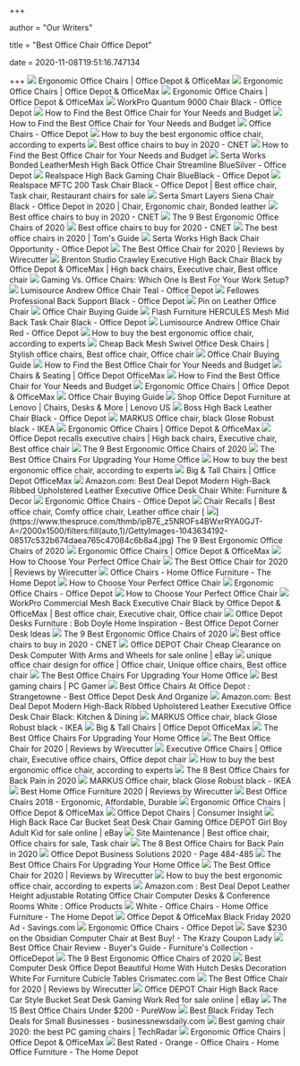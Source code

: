 +++
        
author = "Our Writers"
        
title = "Best Office Chair Office Depot"
        
date = 2020-11-08T19:51:16.747134
        
+++
[ ![](https://media.officedepot.com/images/t_search,f_auto/products/9046713/WorkPro-12000-Mesh-Series-Ergonomic-Mid)](https://media.officedepot.com/images/t_search,f_auto/products/9046713/WorkPro-12000-Mesh-Series-Ergonomic-Mid) Ergonomic Office Chairs | Office Depot & OfficeMax
[ ![](https://media.officedepot.com/images/t_search,f_auto/products/395034/Office-Star-ProGrid-Mid-Back-Mesh)](https://media.officedepot.com/images/t_search,f_auto/products/395034/Office-Star-ProGrid-Mid-Back-Mesh) Ergonomic Office Chairs | Office Depot & OfficeMax
[ ![](https://media.officedepot.com/images/t_search,f_auto/products/349410/Lorell-Ergonomic-MeshFabric-Mid-Back-Chair)](https://media.officedepot.com/images/t_search,f_auto/products/349410/Lorell-Ergonomic-MeshFabric-Mid-Back-Chair) Ergonomic Office Chairs | Office Depot & OfficeMax
[ ![](https://media.officedepot.com/image/upload/b_rgb:FFFFFF,c_pad,dpr_1.0,f_auto,h_666,q_auto,w_500/c_pad,h_666,w_500/v1/products/510830/510830_p_workpro_quantum_9000_series_ergonomic_mesh_mid_back_chair?pgw=1)](https://media.officedepot.com/image/upload/b_rgb:FFFFFF,c_pad,dpr_1.0,f_auto,h_666,q_auto,w_500/c_pad,h_666,w_500/v1/products/510830/510830_p_workpro_quantum_9000_series_ergonomic_mesh_mid_back_chair?pgw=1) WorkPro Quantum 9000 Chair Black - Office Depot
[ ![](https://media.officedepot.com/image/upload/f_auto,q_auto/coremedia/resource/blob/300992/44a03a6dcbc870500c98036136395a9e/572467-data.jpg)](https://media.officedepot.com/image/upload/f_auto,q_auto/coremedia/resource/blob/300992/44a03a6dcbc870500c98036136395a9e/572467-data.jpg) How to Find the Best Office Chair for Your Needs and Budget
[ ![](https://media.officedepot.com/image/upload/f_auto,q_auto/coremedia/resource/blob/300994/532be220c94e6a669d406d700406a9b1/304556-data.jpg)](https://media.officedepot.com/image/upload/f_auto,q_auto/coremedia/resource/blob/300994/532be220c94e6a669d406d700406a9b1/304556-data.jpg) How to Find the Best Office Chair for Your Needs and Budget
[ ![](https://media.officedepot.com/images/t_search,f_auto/products/907932/Realspace-Modern-Comfort-Winsley-Bonded-Leather)](https://media.officedepot.com/images/t_search,f_auto/products/907932/Realspace-Modern-Comfort-Winsley-Bonded-Leather) Office Chairs - Office Depot
[ ![](https://media2.s-nbcnews.com/i/newscms/2020_25/3390893/ergonomic-office-chairs-kr-2x1-tease-200618_38008296185ce90fd52b401caf79df24.jpg)](https://media2.s-nbcnews.com/i/newscms/2020_25/3390893/ergonomic-office-chairs-kr-2x1-tease-200618_38008296185ce90fd52b401caf79df24.jpg) How to buy the best ergonomic office chair, according to experts
[ ![](https://cnet2.cbsistatic.com/img/GRo-GylewM5N39e16q82prn8Gog=/940x528/2020/08/03/92e8293d-d387-4aa5-9494-f9f4038830ab/hbada.jpg)](https://cnet2.cbsistatic.com/img/GRo-GylewM5N39e16q82prn8Gog=/940x528/2020/08/03/92e8293d-d387-4aa5-9494-f9f4038830ab/hbada.jpg) Best office chairs to buy in 2020 - CNET
[ ![](https://media.officedepot.com/image/upload/f_auto,q_auto/coremedia/resource/blob/300996/a25902cc512d3b9e0bc7ba06d1893f04/161444-data.jpg)](https://media.officedepot.com/image/upload/f_auto,q_auto/coremedia/resource/blob/300996/a25902cc512d3b9e0bc7ba06d1893f04/161444-data.jpg) How to Find the Best Office Chair for Your Needs and Budget
[ ![](https://media.officedepot.com/image/upload/b_rgb:FFFFFF,c_pad,dpr_1.0,f_auto,h_666,q_auto,w_500/c_pad,h_666,w_500/v1/products/9823688/9823688_o01_serta_works_faux_leather_mesh_high_back_office_chair_030320?pgw=1)](https://media.officedepot.com/image/upload/b_rgb:FFFFFF,c_pad,dpr_1.0,f_auto,h_666,q_auto,w_500/c_pad,h_666,w_500/v1/products/9823688/9823688_o01_serta_works_faux_leather_mesh_high_back_office_chair_030320?pgw=1) Serta Works Bonded LeatherMesh High Back Office Chair Streamline BlueSilver  - Office Depot
[ ![](https://media.officedepot.com/image/upload/b_rgb:FFFFFF,c_pad,dpr_1.0,f_auto,h_666,q_auto,w_500/c_pad,h_666,w_500/v1/products/304718/304718_o02_081020?pgw=1)](https://media.officedepot.com/image/upload/b_rgb:FFFFFF,c_pad,dpr_1.0,f_auto,h_666,q_auto,w_500/c_pad,h_666,w_500/v1/products/304718/304718_o02_081020?pgw=1) Realspace High Back Gaming Chair BlueBlack - Office Depot
[ ![](https://i.pinimg.com/originals/fb/93/91/fb93913827c27c9b87c2247c4a856481.png)](https://i.pinimg.com/originals/fb/93/91/fb93913827c27c9b87c2247c4a856481.png) Realspace MFTC 200 Task Chair Black - Office Depot | Best office chair, Task  chair, Restaurant chairs for sale
[ ![](https://i.pinimg.com/originals/63/2f/28/632f2810b39579b4a413c6621be08593.png)](https://i.pinimg.com/originals/63/2f/28/632f2810b39579b4a413c6621be08593.png) Serta Smart Layers Siena Chair Black - Office Depot in 2020 | Chair, Ergonomic  chair, Bonded leather
[ ![](https://cnet1.cbsistatic.com/img/VDrVBm6BI9fAEbMmNQ0Z_HJIJhA=/940x528/2020/08/03/df093be5-1498-4cc6-9f63-977e360d6028/amazonbasics.jpg)](https://cnet1.cbsistatic.com/img/VDrVBm6BI9fAEbMmNQ0Z_HJIJhA=/940x528/2020/08/03/df093be5-1498-4cc6-9f63-977e360d6028/amazonbasics.jpg) Best office chairs to buy in 2020 - CNET
[ ![](https://www.thespruce.com/thmb/-TZyNjYe9X5gmb6qiT_EEjPYhE8=/683x683/smart/filters:no_upscale()/ScreenShot2019-06-11at11.37.40AM-e3c3909c6da94f0d90e0ec7ed8c58ed1.png)](https://www.thespruce.com/thmb/-TZyNjYe9X5gmb6qiT_EEjPYhE8=/683x683/smart/filters:no_upscale()/ScreenShot2019-06-11at11.37.40AM-e3c3909c6da94f0d90e0ec7ed8c58ed1.png) The 9 Best Ergonomic Office Chairs of 2020
[ ![](https://cnet3.cbsistatic.com/img/2eiOr7vuZz_GY0ZCERBREBJA28Y=/1200x675/2020/08/03/e3102fda-4531-4c29-8cd2-c03a53eed9a2/office-chairs.jpg)](https://cnet3.cbsistatic.com/img/2eiOr7vuZz_GY0ZCERBREBJA28Y=/1200x675/2020/08/03/e3102fda-4531-4c29-8cd2-c03a53eed9a2/office-chairs.jpg) Best office chairs to buy for 2020 - CNET
[ ![](https://cdn.mos.cms.futurecdn.net/chg3AGHkpwVFcZeK26TKuA-1200-80.jpg)](https://cdn.mos.cms.futurecdn.net/chg3AGHkpwVFcZeK26TKuA-1200-80.jpg) The best office chairs in 2020 | Tom's Guide
[ ![](https://media.officedepot.com/image/upload/b_rgb:FFFFFF,c_pad,dpr_1.0,f_auto,h_666,q_auto,w_500/c_pad,h_666,w_500/v1/products/9759603/9759603_o01_serta_works_faux_leather_mesh_high_back_office_chair_030320?pgw=1)](https://media.officedepot.com/image/upload/b_rgb:FFFFFF,c_pad,dpr_1.0,f_auto,h_666,q_auto,w_500/c_pad,h_666,w_500/v1/products/9759603/9759603_o01_serta_works_faux_leather_mesh_high_back_office_chair_030320?pgw=1) Serta Works High Back Chair Opportunity - Office Depot
[ ![](https://cdn.thewirecutter.com/wp-content/media/2020/09/officechairs-2048px-9607.jpg?auto=webp&crop=1.91:1&width=1200)](https://cdn.thewirecutter.com/wp-content/media/2020/09/officechairs-2048px-9607.jpg?auto=webp&crop=1.91:1&width=1200) The Best Office Chair for 2020 | Reviews by Wirecutter
[ ![](https://i.pinimg.com/originals/17/f8/f0/17f8f09838729386fd0bb4d3cc191f3d.jpg)](https://i.pinimg.com/originals/17/f8/f0/17f8f09838729386fd0bb4d3cc191f3d.jpg) Brenton Studio Crawley Executive High Back Chair Black by Office Depot &  OfficeMax | High back chairs, Executive chair, Best office chair
[ ![](https://thumbor.forbes.com/thumbor/fit-in/1200x0/filters%3Aformat%28jpg%29/https%3A%2F%2Fspecials-images.forbesimg.com%2Fimageserve%2F5e8e572c93ef920006d3a192%2F0x0.jpg)](https://thumbor.forbes.com/thumbor/fit-in/1200x0/filters%3Aformat%28jpg%29/https%3A%2F%2Fspecials-images.forbesimg.com%2Fimageserve%2F5e8e572c93ef920006d3a192%2F0x0.jpg) Gaming Vs. Office Chairs: Which One Is Best For Your Work Setup?
[ ![](https://media.officedepot.com/image/upload/b_rgb:FFFFFF,c_pad,dpr_1.0,f_auto,h_666,q_auto,w_500/c_pad,h_666,w_500/v1/products/6532953/6532953_o01_lumisource_andrew_contemporary_adjustable_office_chair?pgw=1)](https://media.officedepot.com/image/upload/b_rgb:FFFFFF,c_pad,dpr_1.0,f_auto,h_666,q_auto,w_500/c_pad,h_666,w_500/v1/products/6532953/6532953_o01_lumisource_andrew_contemporary_adjustable_office_chair?pgw=1) Lumisource Andrew Office Chair Teal - Office Depot
[ ![](https://smedia.webcollage.net/rwvfp/wc/cp/1580846098275_c9b97724-0e3f-445a-906b-21ea05e6f846/module/fellowes//_cp/products/1338913005274/tab-e6b036ac-77eb-4a2c-9f0d-e4e9713fbadc/resource-3e84e0bd-a5de-40d5-bcce-07e4618b50fd.jpg.w960.jpg)](https://smedia.webcollage.net/rwvfp/wc/cp/1580846098275_c9b97724-0e3f-445a-906b-21ea05e6f846/module/fellowes//_cp/products/1338913005274/tab-e6b036ac-77eb-4a2c-9f0d-e4e9713fbadc/resource-3e84e0bd-a5de-40d5-bcce-07e4618b50fd.jpg.w960.jpg) Fellowes Professional Back Support Black - Office Depot
[ ![](https://i.pinimg.com/originals/c6/dc/8e/c6dc8e031b22e3e0f697908d04d7d7a4.jpg)](https://i.pinimg.com/originals/c6/dc/8e/c6dc8e031b22e3e0f697908d04d7d7a4.jpg) Pin on Leather Office Chair
[ ![](https://media.officedepot.com/image/upload/f_auto,q_auto/coremedia/resource/blob/301504/8d488d30867bd9918acedb36d73cc680/seat-dimensions-data.jpg)](https://media.officedepot.com/image/upload/f_auto,q_auto/coremedia/resource/blob/301504/8d488d30867bd9918acedb36d73cc680/seat-dimensions-data.jpg) Office Chair Buying Guide
[ ![](https://media.officedepot.com/image/upload/b_rgb:FFFFFF,c_pad,dpr_1.0,f_auto,h_666,q_auto,w_500/c_pad,h_666,w_500/v1/products/225606/225606_o01_092220?pgw=1)](https://media.officedepot.com/image/upload/b_rgb:FFFFFF,c_pad,dpr_1.0,f_auto,h_666,q_auto,w_500/c_pad,h_666,w_500/v1/products/225606/225606_o01_092220?pgw=1) Flash Furniture HERCULES Mesh Mid Back Task Chair Black - Office Depot
[ ![](https://media.officedepot.com/image/upload/b_rgb:FFFFFF,c_pad,dpr_1.0,f_auto,h_666,q_auto,w_500/c_pad,h_666,w_500/v1/products/8753111/8753111_o01_lumisource_andrew_contemporary_adjustable_office_chair?pgw=1)](https://media.officedepot.com/image/upload/b_rgb:FFFFFF,c_pad,dpr_1.0,f_auto,h_666,q_auto,w_500/c_pad,h_666,w_500/v1/products/8753111/8753111_o01_lumisource_andrew_contemporary_adjustable_office_chair?pgw=1) Lumisource Andrew Office Chair Red - Office Depot
[ ![](https://media3.s-nbcnews.com/j/newscms/2020_38/3412297/31babiqwkdl-5f6130d3e9387_3c25c017f9013d72617c2de1ac5c7896.fit-720w.jpg)](https://media3.s-nbcnews.com/j/newscms/2020_38/3412297/31babiqwkdl-5f6130d3e9387_3c25c017f9013d72617c2de1ac5c7896.fit-720w.jpg) How to buy the best ergonomic office chair, according to experts
[ ![](https://i.pinimg.com/originals/d3/5a/bc/d35abc6df1e547eb4a2544f091dea292.jpg)](https://i.pinimg.com/originals/d3/5a/bc/d35abc6df1e547eb4a2544f091dea292.jpg) Cheap Back Mesh Swivel Office Desk Chairs | Stylish office chairs, Best  office chair, Office chair
[ ![](https://media.officedepot.com/image/upload/f_auto,q_auto/coremedia/resource/blob/301426/8adc550b082ee2155c34387ac6d3afeb/adjustable-height-data.jpg)](https://media.officedepot.com/image/upload/f_auto,q_auto/coremedia/resource/blob/301426/8adc550b082ee2155c34387ac6d3afeb/adjustable-height-data.jpg) Office Chair Buying Guide
[ ![](https://media.officedepot.com/image/upload/f_auto,q_auto/coremedia/resource/blob/300998/927ca4ed75903722edbac941b16920e4/510830-data.jpg)](https://media.officedepot.com/image/upload/f_auto,q_auto/coremedia/resource/blob/300998/927ca4ed75903722edbac941b16920e4/510830-data.jpg) How to Find the Best Office Chair for Your Needs and Budget
[ ![](https://media.officedepot.com/images/t_medium,f_auto/products/747417/Realspace-Modern-Comfort-Verismo-Bonded-Leather)](https://media.officedepot.com/images/t_medium,f_auto/products/747417/Realspace-Modern-Comfort-Verismo-Bonded-Leather) Chairs & Seating | Office Depot OfficeMax
[ ![](https://media.officedepot.com/image/upload/f_auto,q_auto/coremedia/resource/blob/300908/b1080508472d610eaac0243cd92a4248/0820-1445x418-best-office-chairs-for-your-needs-and-budget-data.png)](https://media.officedepot.com/image/upload/f_auto,q_auto/coremedia/resource/blob/300908/b1080508472d610eaac0243cd92a4248/0820-1445x418-best-office-chairs-for-your-needs-and-budget-data.png) How to Find the Best Office Chair for Your Needs and Budget
[ ![](https://media.officedepot.com/images/t_search,f_auto/products/847922/WorkPro-Quantum-9000-Mesh-Series-Ergonomic)](https://media.officedepot.com/images/t_search,f_auto/products/847922/WorkPro-Quantum-9000-Mesh-Series-Ergonomic) Ergonomic Office Chairs | Office Depot & OfficeMax
[ ![](https://media.officedepot.com/image/upload/f_auto,q_auto/coremedia/resource/blob/301530/58d73519fddf6dbe44fde0a417b3c344/materials-and-padding-data.jpg)](https://media.officedepot.com/image/upload/f_auto,q_auto/coremedia/resource/blob/301530/58d73519fddf6dbe44fde0a417b3c344/materials-and-padding-data.jpg) Office Chair Buying Guide
[ ![](https://www.lenovo.com/medias/690690-p-w-rgb-450x450.jpg?context=bWFzdGVyfHJvb3R8MTU0NTY4MHxpbWFnZS9qcGVnfGg3My9oZWIvMTA3MTkxNTcwMjY4NDYuanBnfDNlMjc1ZTk5NGY1YjM2OWY3ZGE3ZDI3ZWQzNjYyYTcwMzc1MGZhNjBkNTM1OWViMmJmOTExMjQ1MDdlODg2MjM)](https://www.lenovo.com/medias/690690-p-w-rgb-450x450.jpg?context=bWFzdGVyfHJvb3R8MTU0NTY4MHxpbWFnZS9qcGVnfGg3My9oZWIvMTA3MTkxNTcwMjY4NDYuanBnfDNlMjc1ZTk5NGY1YjM2OWY3ZGE3ZDI3ZWQzNjYyYTcwMzc1MGZhNjBkNTM1OWViMmJmOTExMjQ1MDdlODg2MjM) Shop Office Depot Furniture at Lenovo | Chairs, Desks & More | Lenovo US
[ ![](https://media.officedepot.com/image/upload/b_rgb:FFFFFF,c_pad,dpr_1.0,f_auto,h_666,q_auto,w_500/c_pad,h_666,w_500/v1/products/105191/105191_p_boss_high_back_leather_chair?pgw=1)](https://media.officedepot.com/image/upload/b_rgb:FFFFFF,c_pad,dpr_1.0,f_auto,h_666,q_auto,w_500/c_pad,h_666,w_500/v1/products/105191/105191_p_boss_high_back_leather_chair?pgw=1) Boss High Back Leather Chair Black - Office Depot
[ ![](https://www.ikea.com/us/en/images/products/markus-office-chair-glose-black__0724707_PE734589_S5.JPG)](https://www.ikea.com/us/en/images/products/markus-office-chair-glose-black__0724707_PE734589_S5.JPG) MARKUS Office chair, black Glose Robust black - IKEA
[ ![](https://media.officedepot.com/images/t_search,f_auto/products/209823/Office-Star-Air-Grid-Deluxe-Task)](https://media.officedepot.com/images/t_search,f_auto/products/209823/Office-Star-Air-Grid-Deluxe-Task) Ergonomic Office Chairs | Office Depot & OfficeMax
[ ![](https://i.pinimg.com/originals/03/70/14/037014d3c6b6da9804b6a69c21f314e9.jpg)](https://i.pinimg.com/originals/03/70/14/037014d3c6b6da9804b6a69c21f314e9.jpg) Office Depot recalls executive chairs | High back chairs, Executive chair, Best  office chair
[ ![](https://www.thespruce.com/thmb/uyKdkazfR5qOzYWdM6ntt-79eYM=/400x300/filters:no_upscale():max_bytes(150000):strip_icc()/OfficeStar_OfficeChair_2SP4150337_HeroSquare-00d05814725f42d9bf17a200abb91e1f.jpg)](https://www.thespruce.com/thmb/uyKdkazfR5qOzYWdM6ntt-79eYM=/400x300/filters:no_upscale():max_bytes(150000):strip_icc()/OfficeStar_OfficeChair_2SP4150337_HeroSquare-00d05814725f42d9bf17a200abb91e1f.jpg) The 9 Best Ergonomic Office Chairs of 2020
[ ![](https://specials-images.forbesimg.com/imageserve/5eea485bdb3b680006a1e736/960x0.jpg?cropX1=0&cropX2=800&cropY1=233&cropY2=766)](https://specials-images.forbesimg.com/imageserve/5eea485bdb3b680006a1e736/960x0.jpg?cropX1=0&cropX2=800&cropY1=233&cropY2=766) The Best Office Chairs For Upgrading Your Home Office
[ ![](https://media3.s-nbcnews.com/j/newscms/2020_25/3390778/sola-lt-origin-jet-ra-5eeaa04b6087b_6707bb7603edfb764d9406f90a5bdbee.fit-720w.jpg)](https://media3.s-nbcnews.com/j/newscms/2020_25/3390778/sola-lt-origin-jet-ra-5eeaa04b6087b_6707bb7603edfb764d9406f90a5bdbee.fit-720w.jpg) How to buy the best ergonomic office chair, according to experts
[ ![](https://media.officedepot.com/images/t_search,f_auto/products/3798978/Realspace-Torval-Big-And-Tall-Bonded)](https://media.officedepot.com/images/t_search,f_auto/products/3798978/Realspace-Torval-Big-And-Tall-Bonded) Big & Tall Chairs | Office Depot OfficeMax
[ ![](https://images-na.ssl-images-amazon.com/images/I/510QnoA89SL._AC_SY450_.jpg)](https://images-na.ssl-images-amazon.com/images/I/510QnoA89SL._AC_SY450_.jpg) Amazon.com: Best Deal Depot Modern High-Back Ribbed Upholstered Leather  Executive Office Desk Chair White: Furniture & Decor
[ ![](https://media.officedepot.com/images/t_search,f_auto/products/448575/WorkPro-Quantum-9000-Mesh-Series-Ergonomic)](https://media.officedepot.com/images/t_search,f_auto/products/448575/WorkPro-Quantum-9000-Mesh-Series-Ergonomic) Ergonomic Office Chairs - Office Depot
[ ![](https://i.pinimg.com/originals/ea/a1/5d/eaa15d12ab5a75b117ac9cf74d0283e8.jpg)](https://i.pinimg.com/originals/ea/a1/5d/eaa15d12ab5a75b117ac9cf74d0283e8.jpg) Chair Recalls | Best office chair, Comfy office chair, Leather office chair
[ ![](https://www.thespruce.com/thmb/ipB7E_z5NROFs4BWxrRYA0GJT-A=/2000x1500/filters:fill(auto,1)/GettyImages-1043634192-08517c532b674daea765c47084c6b8a4.jpg)](https://www.thespruce.com/thmb/ipB7E_z5NROFs4BWxrRYA0GJT-A=/2000x1500/filters:fill(auto,1)/GettyImages-1043634192-08517c532b674daea765c47084c6b8a4.jpg) The 9 Best Ergonomic Office Chairs of 2020
[ ![](https://media.officedepot.com/images/t_search,f_auto/products/333583/Office-Star-Space-Seating-Mesh-Mid)](https://media.officedepot.com/images/t_search,f_auto/products/333583/Office-Star-Space-Seating-Mesh-Mid) Ergonomic Office Chairs | Office Depot & OfficeMax
[ ![](https://media.officedepot.com/image/upload/f_auto,q_auto/coremedia/resource/blob/307506/9046632a454069a4728353bc4fbe1673/explore-ergonomic-design--1--data.png)](https://media.officedepot.com/image/upload/f_auto,q_auto/coremedia/resource/blob/307506/9046632a454069a4728353bc4fbe1673/explore-ergonomic-design--1--data.png) How to Choose Your Perfect Office Chair
[ ![](https://d1b5h9psu9yexj.cloudfront.net/5706/Steelcase-Gesture_20190620-161843_full.jpg)](https://d1b5h9psu9yexj.cloudfront.net/5706/Steelcase-Gesture_20190620-161843_full.jpg) The Best Office Chair for 2020 | Reviews by Wirecutter
[ ![](https://images.homedepot-static.com/productImages/11f6993d-5844-4f56-9be3-6124ea45fdd6/svn/walnut-brown-linon-home-decor-office-chairs-178403nat01u-64_400.jpg)](https://images.homedepot-static.com/productImages/11f6993d-5844-4f56-9be3-6124ea45fdd6/svn/walnut-brown-linon-home-decor-office-chairs-178403nat01u-64_400.jpg) Office Chairs - Home Office Furniture - The Home Depot
[ ![](https://media.officedepot.com/image/upload/f_auto,q_auto/coremedia/resource/blob/333142/bfec4ece1469a9f40c62e5f1c4dd2c11/task-ergonomic-img-data.jpg)](https://media.officedepot.com/image/upload/f_auto,q_auto/coremedia/resource/blob/333142/bfec4ece1469a9f40c62e5f1c4dd2c11/task-ergonomic-img-data.jpg) How to Choose Your Perfect Office Chair
[ ![](https://media.officedepot.com/images/t_search,f_auto/products/796922/Boss-Office-Products-Contract-Mesh-Mid)](https://media.officedepot.com/images/t_search,f_auto/products/796922/Boss-Office-Products-Contract-Mesh-Mid) Ergonomic Office Chairs - Office Depot
[ ![](https://media.officedepot.com/image/upload/f_auto,q_auto/coremedia/resource/blob/307720/d3d8e160399b798e2a5fbc229b9470d1/folding-chairs-are-not-just-for-the-company-picnic-anymore-imae-data.png)](https://media.officedepot.com/image/upload/f_auto,q_auto/coremedia/resource/blob/307720/d3d8e160399b798e2a5fbc229b9470d1/folding-chairs-are-not-just-for-the-company-picnic-anymore-imae-data.png) How to Choose Your Perfect Office Chair
[ ![](https://i.pinimg.com/originals/90/13/43/901343c3139df74327a1b4c18fe53c16.jpg)](https://i.pinimg.com/originals/90/13/43/901343c3139df74327a1b4c18fe53c16.jpg) WorkPro Commercial Mesh Back Executive Chair Black by Office Depot &  OfficeMax | Best office chair, Executive chair, Office chair
[ ![](https://bobdoyel.com/wp-content/uploads/2017/07/Office-Depot-Desks-Furniture.jpg)](https://bobdoyel.com/wp-content/uploads/2017/07/Office-Depot-Desks-Furniture.jpg) Office Depot Desks Furniture : Bob Doyle Home Inspiration - Best Office  Depot Corner Desk Ideas
[ ![](https://www.thespruce.com/thmb/v4x6rTFJFesVhymDHDSrJ6zvFdc=/900x0/filters:no_upscale():max_bytes(150000):strip_icc()/ScreenShot2019-06-06at2.52.02PM-8888b4cb898546fc81149eedab641de6.png)](https://www.thespruce.com/thmb/v4x6rTFJFesVhymDHDSrJ6zvFdc=/900x0/filters:no_upscale():max_bytes(150000):strip_icc()/ScreenShot2019-06-06at2.52.02PM-8888b4cb898546fc81149eedab641de6.png) The 9 Best Ergonomic Office Chairs of 2020
[ ![](https://cnet2.cbsistatic.com/img/AKYSLXlg2jUlss0GNoSHx3KksUQ=/940x528/2020/08/03/598f46b1-6657-41a8-b15f-a447b24856c0/herman-miller.jpg)](https://cnet2.cbsistatic.com/img/AKYSLXlg2jUlss0GNoSHx3KksUQ=/940x528/2020/08/03/598f46b1-6657-41a8-b15f-a447b24856c0/herman-miller.jpg) Best office chairs to buy in 2020 - CNET
[ ![](https://i.ebayimg.com/images/g/~TcAAOSw0H9Z4dCO/s-l1600.png)](https://i.ebayimg.com/images/g/~TcAAOSw0H9Z4dCO/s-l1600.png) Office DEPOT Chair Cheap Clearance on Desk Computer With Arms and Wheels  for sale online | eBay
[ ![](https://i.pinimg.com/originals/62/22/37/622237781ccae9dadac90b1965d7d3ba.jpg)](https://i.pinimg.com/originals/62/22/37/622237781ccae9dadac90b1965d7d3ba.jpg) unique office chair design for office | Office chair, Unique office chairs, Best  office chair
[ ![](https://thumbor.forbes.com/thumbor/711x1028/https://specials-images.forbesimg.com/imageserve/5eea4d186ef66b0006115587/0x800.jpg?fit=scale)](https://thumbor.forbes.com/thumbor/711x1028/https://specials-images.forbesimg.com/imageserve/5eea4d186ef66b0006115587/0x800.jpg?fit=scale) The Best Office Chairs For Upgrading Your Home Office
[ ![](https://cdn.mos.cms.futurecdn.net/eTsGaLnVkpozHC9CqhA6dK.jpg)](https://cdn.mos.cms.futurecdn.net/eTsGaLnVkpozHC9CqhA6dK.jpg) Best gaming chairs | PC Gamer
[ ![](http://www.jimmyssliceventuracrafteats.com/wp-content/uploads/2018/01/Office-Depot-File-Cabinet-Wood.jpg)](http://www.jimmyssliceventuracrafteats.com/wp-content/uploads/2018/01/Office-Depot-File-Cabinet-Wood.jpg) Best Office Chairs At Office Depot : Strangetowne - Best Office Depot Desk  And Organize
[ ![](https://images-na.ssl-images-amazon.com/images/I/51lXtskCcfL._AC_SX522_.jpg)](https://images-na.ssl-images-amazon.com/images/I/51lXtskCcfL._AC_SX522_.jpg) Amazon.com: Best Deal Depot Modern High-Back Ribbed Upholstered Leather  Executive Office Desk Chair Black: Kitchen & Dining
[ ![](https://www.ikea.com/us/en/images/products/markus-office-chair-glose-black__0853969_PE563352_S5.JPG)](https://www.ikea.com/us/en/images/products/markus-office-chair-glose-black__0853969_PE563352_S5.JPG) MARKUS Office chair, black Glose Robust black - IKEA
[ ![](https://media.officedepot.com/images/t_search,f_auto/products/330812/Serta-iComfort-i5000-Big-And-Tall)](https://media.officedepot.com/images/t_search,f_auto/products/330812/Serta-iComfort-i5000-Big-And-Tall) Big & Tall Chairs | Office Depot OfficeMax
[ ![](https://specials-images.forbesimg.com/imageserve/5f203f62953761c471e7740d/960x0.jpg?fit=scale)](https://specials-images.forbesimg.com/imageserve/5f203f62953761c471e7740d/960x0.jpg?fit=scale) The Best Office Chairs For Upgrading Your Home Office
[ ![](https://cdn.thewirecutter.com/wp-content/media/2020/09/officechairs-2048px-5976.jpg?auto=webp&quality=75&width=1024)](https://cdn.thewirecutter.com/wp-content/media/2020/09/officechairs-2048px-5976.jpg?auto=webp&quality=75&width=1024) The Best Office Chair for 2020 | Reviews by Wirecutter
[ ![](https://i.pinimg.com/originals/37/e5/a8/37e5a81dcd6c534a544667e868947f73.jpg)](https://i.pinimg.com/originals/37/e5/a8/37e5a81dcd6c534a544667e868947f73.jpg) Executive Office Chairs | Office chair, Executive office chairs, Office  depot chair
[ ![](https://media1.s-nbcnews.com/j/newscms/2020_25/3390790/fb9ebd88-bf38-46a6-9551-b5abf7ba2b92-1-41bfc472dfa3a5a5ad84b90b660737e1-5eeaa2c5338e2_0d69ef4a28fa1af62a66057c1c95dfaa.fit-720w.jpeg)](https://media1.s-nbcnews.com/j/newscms/2020_25/3390790/fb9ebd88-bf38-46a6-9551-b5abf7ba2b92-1-41bfc472dfa3a5a5ad84b90b660737e1-5eeaa2c5338e2_0d69ef4a28fa1af62a66057c1c95dfaa.fit-720w.jpeg) How to buy the best ergonomic office chair, according to experts
[ ![](https://m.media-amazon.com/images/I/41qZ9+8fNmL.jpg)](https://m.media-amazon.com/images/I/41qZ9+8fNmL.jpg) The 8 Best Office Chairs for Back Pain in 2020
[ ![](https://www.ikea.com/us/en/images/products/markus-office-chair-glose-black__0657156_PE709640_S5.JPG)](https://www.ikea.com/us/en/images/products/markus-office-chair-glose-black__0657156_PE709640_S5.JPG) MARKUS Office chair, black Glose Robust black - IKEA
[ ![](https://cdn.thewirecutter.com/wp-content/uploads/2016/06/home-office-furniture-2x1-fullres--1024x512.jpg)](https://cdn.thewirecutter.com/wp-content/uploads/2016/06/home-office-furniture-2x1-fullres--1024x512.jpg) Best Home Office Furniture 2020 | Reviews by Wirecutter
[ ![](https://www.officechairsonly.com/wp-content/uploads/Alera-Mesh-Mid-Back-1M-1.jpg)](https://www.officechairsonly.com/wp-content/uploads/Alera-Mesh-Mid-Back-1M-1.jpg) Best Office Chairs 2018 - Ergonomic, Affordable, Durable
[ ![](https://media.officedepot.com/images/t_search,f_auto/products/974738/HON-Exposure-Mesh-High-Back-Task)](https://media.officedepot.com/images/t_search,f_auto/products/974738/HON-Exposure-Mesh-High-Back-Task) Ergonomic Office Chairs | Office Depot & OfficeMax
[ ![](https://lovehijrah.id/wp-content/uploads/2019/06/Office-Depot-Chairs-For-Back-Pain.jpg)](https://lovehijrah.id/wp-content/uploads/2019/06/Office-Depot-Chairs-For-Back-Pain.jpg) Office Depot Chairs | Consumer Insight
[ ![](https://i.ebayimg.com/images/g/aCIAAOSwG-1Z17GH/s-l1600.jpg)](https://i.ebayimg.com/images/g/aCIAAOSwG-1Z17GH/s-l1600.jpg) High Back Race Car Bucket Seat Desk Chair Gaming Office DEPOT Girl Boy  Adult Kid for sale online | eBay
[ ![](https://i.pinimg.com/originals/31/31/22/313122f7e7f774588789de190b2ba153.jpg)](https://i.pinimg.com/originals/31/31/22/313122f7e7f774588789de190b2ba153.jpg) Site Maintenance | Best office chair, Office chairs for sale, Task chair
[ ![](https://www.thebalancesmb.com/thmb/9U3S19mn6KmviCa9emPCfbqumE0=/640x640/smart/filters:no_upscale()/717tpSVhAvL._SL1001_-5b5f3e8a46e0fb0050e83f91.jpg)](https://www.thebalancesmb.com/thmb/9U3S19mn6KmviCa9emPCfbqumE0=/640x640/smart/filters:no_upscale()/717tpSVhAvL._SL1001_-5b5f3e8a46e0fb0050e83f91.jpg) The 8 Best Office Chairs for Back Pain in 2020
[ ![](https://view.publitas.com/27642/977328/pages/b945dbd2-2c79-469c-bd3f-09920802113c-at1000.jpg)](https://view.publitas.com/27642/977328/pages/b945dbd2-2c79-469c-bd3f-09920802113c-at1000.jpg) Office Depot Business Solutions 2020 - Page 484-485
[ ![](https://specials-images.forbesimg.com/imageserve/5f68e0d9f584b8503985c4de/960x0.jpg?fit=scale)](https://specials-images.forbesimg.com/imageserve/5f68e0d9f584b8503985c4de/960x0.jpg?fit=scale) The Best Office Chairs For Upgrading Your Home Office
[ ![](https://cdn.thewirecutter.com/wp-content/media/2020/09/officechairs-2048px-5974.jpg?auto=webp&quality=75&width=1024)](https://cdn.thewirecutter.com/wp-content/media/2020/09/officechairs-2048px-5974.jpg?auto=webp&quality=75&width=1024) The Best Office Chair for 2020 | Reviews by Wirecutter
[ ![](https://media1.s-nbcnews.com/j/newscms/2020_25/3390781/saylchair-as1sa22pfn2bkbbbkbk3014-front-b2c-907x680-jpeg--5eeaa11f69fc0_562e2fab8e43dad3ee5bbc1d06ff3f74.fit-720w.jpg)](https://media1.s-nbcnews.com/j/newscms/2020_25/3390781/saylchair-as1sa22pfn2bkbbbkbk3014-front-b2c-907x680-jpeg--5eeaa11f69fc0_562e2fab8e43dad3ee5bbc1d06ff3f74.fit-720w.jpg) How to buy the best ergonomic office chair, according to experts
[ ![](https://images-na.ssl-images-amazon.com/images/I/31ub31r%2BMNL._SR600%2C315_PIWhiteStrip%2CBottomLeft%2C0%2C35_PIStarRatingFOURANDHALF%2CBottomLeft%2C360%2C-6_SR600%2C315_SCLZZZZZZZ_FMpng_BG255%2C255%2C255.jpg)](https://images-na.ssl-images-amazon.com/images/I/31ub31r%2BMNL._SR600%2C315_PIWhiteStrip%2CBottomLeft%2C0%2C35_PIStarRatingFOURANDHALF%2CBottomLeft%2C360%2C-6_SR600%2C315_SCLZZZZZZZ_FMpng_BG255%2C255%2C255.jpg) Amazon.com : Best Deal Depot Leather Height adjustable Rotating Office  Chair Computer Desks & Conference Rooms White : Office Products
[ ![](https://images.homedepot-static.com/productImages/c06b3890-48d4-425e-8551-02ba1eee5c44/svn/white-mesh-polyester-office-star-products-ergonomic-chairs-rly26-wh-64_400.jpg)](https://images.homedepot-static.com/productImages/c06b3890-48d4-425e-8551-02ba1eee5c44/svn/white-mesh-polyester-office-star-products-ergonomic-chairs-rly26-wh-64_400.jpg) White - Office Chairs - Home Office Furniture - The Home Depot
[ ![](https://node2.sdccdn.com/images/circular/4752048.jpeg?width=800)](https://node2.sdccdn.com/images/circular/4752048.jpeg?width=800) Office Depot & OfficeMax Black Friday 2020 Ad - Savings.com
[ ![](https://media.officedepot.com/images/t_search,f_auto/products/404409/Global-Goal-Low-Back-Multi-Tilter)](https://media.officedepot.com/images/t_search,f_auto/products/404409/Global-Goal-Low-Back-Multi-Tilter) Ergonomic Office Chairs - Office Depot
[ ![](https://prod-cdn-thekrazycouponlady.imgix.net/wp-content/uploads/2018/11/office-depot-black-friday-gaming-chair-1541728622.jpg?auto=compress,format&fit=max)](https://prod-cdn-thekrazycouponlady.imgix.net/wp-content/uploads/2018/11/office-depot-black-friday-gaming-chair-1541728622.jpg?auto=compress,format&fit=max) Save $230 on the Obsidian Computer Chair at Best Buy! - The Krazy Coupon  Lady
[ ![](https://external-preview.redd.it/1sMLP_CwrHiH1fOhcb1malFBY_OSsTwgMVMJGjSnKfQ.jpg?width=640&crop=smart&auto=webp&s=a0f72c36a8454db9c21f2b576b464f6b273c35da)](https://external-preview.redd.it/1sMLP_CwrHiH1fOhcb1malFBY_OSsTwgMVMJGjSnKfQ.jpg?width=640&crop=smart&auto=webp&s=a0f72c36a8454db9c21f2b576b464f6b273c35da) Best Office Chair Review - Buyer's Guide - Furniture's Collection -  OfficeDepot
[ ![](https://www.thespruce.com/thmb/f_Fv-xiFtr2UV7WnkKg0XaIma9g=/753x424/smart/filters:no_upscale()/ScreenShot2019-06-11at11.37.40AM-e3c3909c6da94f0d90e0ec7ed8c58ed1.png)](https://www.thespruce.com/thmb/f_Fv-xiFtr2UV7WnkKg0XaIma9g=/753x424/smart/filters:no_upscale()/ScreenShot2019-06-11at11.37.40AM-e3c3909c6da94f0d90e0ec7ed8c58ed1.png) The 9 Best Ergonomic Office Chairs of 2020
[ ![](http://www.crismatec.com/python/be/best-computer-desk-office-depot-beautiful-home_office-decoration.jpg)](http://www.crismatec.com/python/be/best-computer-desk-office-depot-beautiful-home_office-decoration.jpg) Best Computer Desk Office Depot Beautiful Home With Hutch Desks Decoration  White For Furniture Cubicle Tables Crismatec.com
[ ![](https://cdn.thewirecutter.com/wp-content/media/2020/09/officechairs-2048px-5983.jpg?auto=webp&quality=75&width=1024)](https://cdn.thewirecutter.com/wp-content/media/2020/09/officechairs-2048px-5983.jpg?auto=webp&quality=75&width=1024) The Best Office Chair for 2020 | Reviews by Wirecutter
[ ![](https://i.ebayimg.com/images/g/4JcAAOSw7QdehtN3/s-l1600.jpg)](https://i.ebayimg.com/images/g/4JcAAOSw7QdehtN3/s-l1600.jpg) Office DEPOT Chair High Back Race Car Style Bucket Seat Desk Gaming Work  Red for sale online | eBay
[ ![](https://purewows3.imgix.net/images/articles/2020_10/1..jpg?auto=format,compress&cs=strip)](https://purewows3.imgix.net/images/articles/2020_10/1..jpg?auto=format,compress&cs=strip) The 15 Best Office Chairs Under $200 - PureWow
[ ![](https://www.business.com/images/content/5dd/70a6d7b437476108b456e/510-642-)](https://www.business.com/images/content/5dd/70a6d7b437476108b456e/510-642-) Best Black Friday Tech Deals for Small Businesses - businessnewsdaily.com
[ ![](https://cdn.mos.cms.futurecdn.net/8uyuPRKS2svHBhMZkZYkFg.jpg)](https://cdn.mos.cms.futurecdn.net/8uyuPRKS2svHBhMZkZYkFg.jpg) Best gaming chair 2020: the best PC gaming chairs | TechRadar
[ ![](https://media.officedepot.com/images/t_search,f_auto/products/162622/Boss-Fabric-High-Back-Task-Chair)](https://media.officedepot.com/images/t_search,f_auto/products/162622/Boss-Fabric-High-Back-Task-Chair) Ergonomic Office Chairs | Office Depot & OfficeMax
[ ![](https://images.homedepot-static.com/productImages/e8019eaa-38f7-465d-902f-2a15a94a27fb/svn/orange-office-star-products-office-chairs-em69200pn-18-64_400.jpg)](https://images.homedepot-static.com/productImages/e8019eaa-38f7-465d-902f-2a15a94a27fb/svn/orange-office-star-products-office-chairs-em69200pn-18-64_400.jpg) Best Rated - Orange - Office Chairs - Home Office Furniture - The Home Depot
